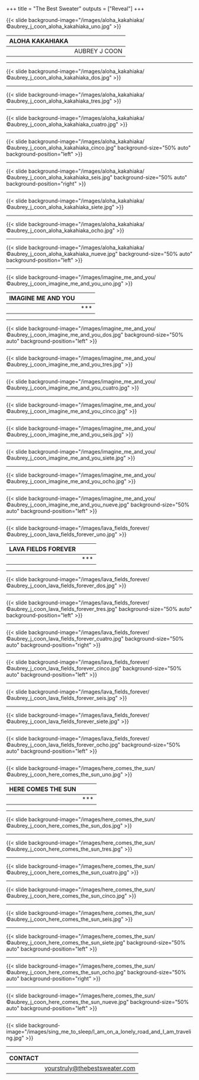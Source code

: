 +++
title = "The Best Sweater"
outputs = ["Reveal"]
+++

{{< slide background-image="/images/aloha_kakahiaka/©aubrey_j_coon_aloha_kakahiaka_uno.jpg" >}}

| ALOHA KAKAHIAKA     |               |
| :---                |          ---: |
|                     | AUBREY J COON |

---

{{< slide background-image="/images/aloha_kakahiaka/©aubrey_j_coon_aloha_kakahiaka_dos.jpg" >}}

---

{{< slide background-image="/images/aloha_kakahiaka/©aubrey_j_coon_aloha_kakahiaka_tres.jpg" >}}

---

{{< slide background-image="/images/aloha_kakahiaka/©aubrey_j_coon_aloha_kakahiaka_cuatro.jpg" >}}

---

{{< slide background-image="/images/aloha_kakahiaka/©aubrey_j_coon_aloha_kakahiaka_cinco.jpg" background-size="50% auto" background-position="left" >}}

---

{{< slide background-image="/images/aloha_kakahiaka/©aubrey_j_coon_aloha_kakahiaka_seis.jpg" background-size="50% auto" background-position="right" >}}

---

{{< slide background-image="/images/aloha_kakahiaka/©aubrey_j_coon_aloha_kakahiaka_siete.jpg" >}}

---

{{< slide background-image="/images/aloha_kakahiaka/©aubrey_j_coon_aloha_kakahiaka_ocho.jpg" >}}

---

{{< slide background-image="/images/aloha_kakahiaka/©aubrey_j_coon_aloha_kakahiaka_nueve.jpg" background-size="50% auto" background-position="left" >}}

---

{{< slide background-image="/images/imagine_me_and_you/©aubrey_j_coon_imagine_me_and_you_uno.jpg" >}} 

| IMAGINE ME AND YOU  |               |
| :---                |          ---: |
|                     | *** |

---

{{< slide background-image="/images/imagine_me_and_you/©aubrey_j_coon_imagine_me_and_you_dos.jpg" background-size="50% auto" background-position="left" >}}
	

---

{{< slide background-image="/images/imagine_me_and_you/©aubrey_j_coon_imagine_me_and_you_tres.jpg" >}}

---

{{< slide background-image="/images/imagine_me_and_you/©aubrey_j_coon_imagine_me_and_you_cuatro.jpg" >}}

---

{{< slide background-image="/images/imagine_me_and_you/©aubrey_j_coon_imagine_me_and_you_cinco.jpg" >}}

---

{{< slide background-image="/images/imagine_me_and_you/©aubrey_j_coon_imagine_me_and_you_seis.jpg" >}}

---

{{< slide background-image="/images/imagine_me_and_you/©aubrey_j_coon_imagine_me_and_you_siete.jpg" >}}

---

{{< slide background-image="/images/imagine_me_and_you/©aubrey_j_coon_imagine_me_and_you_ocho.jpg" >}}

---

{{< slide background-image="/images/imagine_me_and_you/©aubrey_j_coon_imagine_me_and_you_nueve.jpg" background-size="50% auto" background-position="left" >}}

---

{{< slide background-image="/images/lava_fields_forever/©aubrey_j_coon_lava_fields_forever_uno.jpg" >}}

| LAVA FIELDS FOREVER      |                                 |
| :---                     |                            ---: |
|                          | *** |

---

{{< slide background-image="/images/lava_fields_forever/©aubrey_j_coon_lava_fields_forever_dos.jpg" >}}

---

{{< slide background-image="/images/lava_fields_forever/©aubrey_j_coon_lava_fields_forever_tres.jpg" background-size="50% auto" background-position="left" >}}

---

{{< slide background-image="/images/lava_fields_forever/©aubrey_j_coon_lava_fields_forever_cuatro.jpg" background-size="50% auto" background-position="right" >}}

---

{{< slide background-image="/images/lava_fields_forever/©aubrey_j_coon_lava_fields_forever_cinco.jpg" background-size="50% auto" background-position="left" >}}

---

{{< slide background-image="/images/lava_fields_forever/©aubrey_j_coon_lava_fields_forever_seis.jpg" >}}

---

{{< slide background-image="/images/lava_fields_forever/©aubrey_j_coon_lava_fields_forever_siete.jpg" >}}

---

{{< slide background-image="/images/lava_fields_forever/©aubrey_j_coon_lava_fields_forever_ocho.jpg" background-size="50% auto" background-position="left" >}}

---

{{< slide background-image="/images/here_comes_the_sun/©aubrey_j_coon_here_comes_the_sun_uno.jpg" >}}

| HERE COMES THE SUN  |                  |
| :---                |             ---: |
|                     | *** |

---

{{< slide background-image="/images/here_comes_the_sun/©aubrey_j_coon_here_comes_the_sun_dos.jpg" >}}

---

{{< slide background-image="/images/here_comes_the_sun/©aubrey_j_coon_here_comes_the_sun_tres.jpg" >}}

---

{{< slide background-image="/images/here_comes_the_sun/©aubrey_j_coon_here_comes_the_sun_cuatro.jpg" >}}

---

{{< slide background-image="/images/here_comes_the_sun/©aubrey_j_coon_here_comes_the_sun_cinco.jpg" >}}

---

{{< slide background-image="/images/here_comes_the_sun/©aubrey_j_coon_here_comes_the_sun_seis.jpg" >}}

---

{{< slide background-image="/images/here_comes_the_sun/©aubrey_j_coon_here_comes_the_sun_siete.jpg" background-size="50% auto" background-position="left" >}}

---

{{< slide background-image="/images/here_comes_the_sun/©aubrey_j_coon_here_comes_the_sun_ocho.jpg" background-size="50% auto" background-position="right" >}}

---

{{< slide background-image="/images/here_comes_the_sun/©aubrey_j_coon_here_comes_the_sun_nueve.jpg" background-size="50% auto" background-position="left" >}}

---

{{< slide background-image="/images/sing_me_to_sleep/I_am_on_a_lonely_road_and_I_am_traveling.jpg" >}}

---

| CONTACT  |               |
| :---     |          ---: |
|          | yourstruly@thebestsweater.com |
